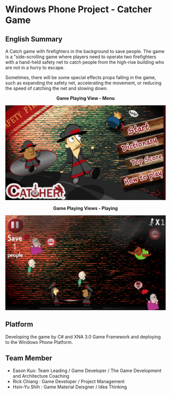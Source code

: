 # Windows Phone Project - Catcher Game 

## English Summary
A Catch game with firefighters in the background to save people. The game is a "side-scrolling game where players need to operate two firefighters with a hand-held safety net to catch people from the high-rise building who are not in a hurry to escape.

Sometimes, there will be some special effects props falling in the game, such as expanding the safety net, accelerating the movement, or reducing the speed of catching the net and slowing down.

**<p align="center">Game Playing View - Menu</p>**
<p align="center">
  <img src="https://raw.githubusercontent.com/kokokuo/WP-CatcherGameProject/master/CatherGame%20-%20Sample%201.png">
</p>
 
**<p align="center">Game Playing Views - Playing</p>**
<p align="center">
  <img src="https://raw.githubusercontent.com/kokokuo/WP-CatcherGameProject/master/CatherGame%20-%20Sample%203.png">
</p>

## Platform
Developing the game by C# and XNA 3.0 Game Framework and deploying to the Windows Phone Platform.

## Team Member 
* Eason Kuo: Team Leading / Game Developer / The Game Development and Architecture Coaching 
* Rick Chiang : Game Developer / Project Management
* Hsin-Yu Shih : Game Material Deisgner / Idea Thinking
